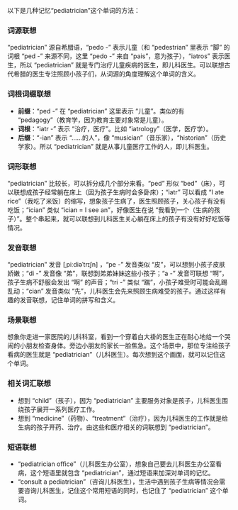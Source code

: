以下是几种记忆“pediatrician”这个单词的方法：

### 词源联想
“pediatrician” 源自希腊语，“pedo -” 表示儿童（和 “pedestrian” 里表示 “脚” 的词根 “ped -” 来源不同，这里 “pedo -” 来自 “pais”，意为孩子），“iatros” 表示医生，所以 “pediatrician” 就是专门治疗儿童疾病的医生，即儿科医生。可以联想古代希腊的医生专注照顾小孩子们，从词源的角度理解这个单词的含义。

### 词根词缀联想
 - **前缀**：“ped -” 在 “pediatrician” 这里表示 “儿童”。类似的有 “pedagogy”（教育学，因为教育主要对象常是儿童）。
 - **词根**：“iatr -” 表示 “治疗，医疗”。比如 “iatrology”（医学，医疗学）。
 - **后缀**：“-ian” 表示 “……的人”，像 “musician”（音乐家），“historian”（历史学家）。所以 “pediatrician” 就是从事儿童医疗工作的人，即儿科医生。

### 词形联想
“pediatrician” 比较长，可以拆分成几个部分来看。“ped” 形似 “bed”（床），可以联想成孩子经常躺在床上（因为孩子生病时会多卧床）；“iatr” 可以看成 “I ate rice”（我吃了米饭）的缩写，想象孩子生病了，医生照顾孩子，关心孩子有没有吃饭；“ician” 类似 “ician = I see an”，好像医生在说 “我看到一个（生病的孩子）”。整个串起来，就可以联想到儿科医生关心躺在床上的孩子有没有好好吃饭等情况。

### 发音联想
“pediatrician” 发音 [ˌpiːdiəˈtrɪʃn] ，“pe -” 发音类似 “皮”，可以想到小孩子皮肤娇嫩；“di -” 发音像 “弟”，联想到弟弟妹妹这些小孩子；“a -” 发音可联想 “啊”，孩子生病不舒服会发出 “啊” 的声音；“tri -” 类似 “踹”，小孩子难受时可能会乱踢乱动；“cian” 发音类似 “先”，儿科医生会先来照顾生病难受的孩子。通过这样有趣的发音联想，记住单词的拼写和含义。

### 场景联想
想象你走进一家医院的儿科科室，看到一个穿着白大褂的医生正在耐心地给一个哭闹的小朋友检查身体。旁边小朋友的家长一脸焦急。这个场景中，那位专注给孩子看病的医生就是 “pediatrician”（儿科医生）。每次想到这个画面，就可以记住这个单词。

### 相关词汇联想
 - 想到 “child”（孩子），因为 “pediatrician” 主要服务对象是孩子，儿科医生围绕孩子展开一系列医疗工作。
 - 想到 “medicine”（药物）、“treatment”（治疗），因为儿科医生的工作就是给生病的孩子开药、治疗。由这些和医疗相关的词联想到 “pediatrician”。

### 短语联想
 - “pediatrician office”（儿科医生办公室），想象自己要去儿科医生办公室看病，这个短语里就包含 “pediatrician”，通过短语来加深对单词的记忆。
 - “consult a pediatrician”（咨询儿科医生），生活中遇到孩子生病等情况会需要咨询儿科医生，记住这个常用短语的同时，也记住了 “pediatrician” 这个单词。 
